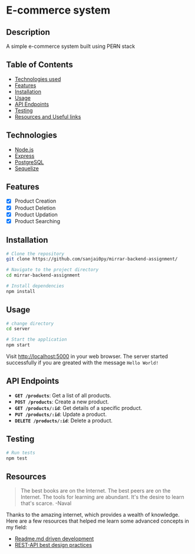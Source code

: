 # E-commerce system

## Description

A simple e-commerce system built using PE~~R~~N stack

## Table of Contents

- [Technologies used](#technologies)
- [Features](#features)
- [Installation](#installation)
- [Usage](#usage)
- [API Endpoints](#api-endpoints)
- [Testing](#testing)
- [Resources and Useful links](#resources)

## Technologies

- [Node.js](https://nodejs.org/)
- [Express](https://expressjs.com/)
- [PostgreSQL](https://www.postgresql.org/docs/)
- [Sequelize](https://sequelize.org/docs/v6/getting-started/)

## Features

- [x] Product Creation
- [x] Product Deletion
- [x] Product Updation
- [x] Product Searching

## Installation

```bash
# Clone the repository
git clone https://github.com/sanjai0py/mirrar-backend-assignment/

# Navigate to the project directory
cd mirrar-backend-assignment

# Install dependencies
npm install
```

## Usage

```bash
# change directory
cd server

# Start the application
npm start
```

Visit [http://localhost:5000](http://localhost:5000) in your web browser. The server started successfully if you are greated with the message `Hello World!`

## API Endpoints

- **`GET /products`**: Get a list of all products.
- **`POST /products`**: Create a new product.
- **`GET /products/:id`**: Get details of a specific product.
- **`PUT /products/:id`**: Update a product.
- **`DELETE /products/:id`**: Delete a product.

## Testing

```bash
# Run tests
npm test
```

## Resources

> The best books are on the Internet. The best peers are on the Internet. The tools for learning are abundant. It's the desire to learn that's scarce. -Naval

Thanks to the amazing internet, which provides a wealth of knowledge. Here are a few resources that helped me learn some advanced concepts in my field:

- [Readme.md driven development](https://tom.preston-werner.com/2010/08/23/readme-driven-development.html)
- [REST-API best design practices](https://stackoverflow.blog/2020/03/02/best-practices-for-rest-api-design/)

